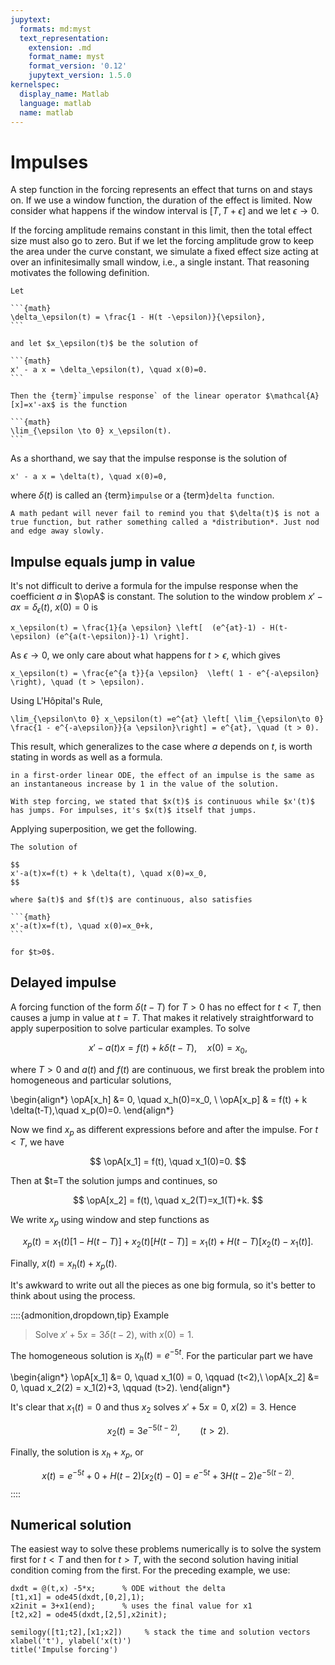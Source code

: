 ```yaml
---
jupytext:
  formats: md:myst
  text_representation:
    extension: .md
    format_name: myst
    format_version: '0.12'
    jupytext_version: 1.5.0
kernelspec:
  display_name: Matlab
  language: matlab
  name: matlab
---
```


# Impulses

A step function in the forcing represents an effect that turns on and stays on. If we use a window function, the duration of the effect is limited. Now consider what happens if the window interval is $[T,T+\epsilon]$ and we let $\epsilon\to 0$.

If the forcing amplitude remains constant in this limit, then the total effect size must also go to zero. But if we let the forcing amplitude grow to keep the area under the curve constant, we simulate a fixed effect size acting at over an infinitesimally small window, i.e., a single instant. That reasoning motivates the following definition.

````{proof:definition} Impulse response
Let

```{math}
\delta_\epsilon(t) = \frac{1 - H(t -\epsilon)}{\epsilon},
```

and let $x_\epsilon(t)$ be the solution of

```{math}
x' - a x = \delta_\epsilon(t), \quad x(0)=0.
```

Then the {term}`impulse response` of the linear operator $\mathcal{A}[x]=x'-ax$ is the function

```{math}
\lim_{\epsilon \to 0} x_\epsilon(t).
```
````

As a shorthand, we say that the impulse response is the solution of

```{math}
x' - a x = \delta(t), \quad x(0)=0,
```

where $\delta(t)$ is called an {term}`impulse` or a {term}`delta function`. 

```{note}
A math pedant will never fail to remind you that $\delta(t)$ is not a true function, but rather something called a *distribution*. Just nod and edge away slowly.
```

## Impulse equals jump in value

It's not difficult to derive a formula for the impulse response when the coefficient $a$ in $\opA$ is constant. The solution to the window problem $x'-ax=\delta_\epsilon(t)$, $x(0)=0$ is

```{math}
x_\epsilon(t) = \frac{1}{a \epsilon} \left[  (e^{at}-1) - H(t-\epsilon) (e^{a(t-\epsilon)}-1) \right].
```

As $\epsilon\to 0$, we only care about what happens for $t> \epsilon$, which gives

```{math}
x_\epsilon(t) = \frac{e^{a t}}{a \epsilon}  \left( 1 - e^{-a\epsilon} \right), \quad (t > \epsilon).
```

Using L'Hôpital's Rule,

```{math}
\lim_{\epsilon\to 0} x_\epsilon(t) =e^{at} \left[ \lim_{\epsilon\to 0}  \frac{1 - e^{-a\epsilon}}{a \epsilon}\right] = e^{at}, \quad (t > 0).
```

This result, which generalizes to the case where $a$ depends on $t$, is worth stating in words as well as a formula.

```{proof:rule}
in a first-order linear ODE, the effect of an impulse is the same as an instantaneous increase by 1 in the value of the solution.
```

```{note}
With step forcing, we stated that $x(t)$ is continuous while $x'(t)$ has jumps. For impulses, it's $x(t)$ itself that jumps.
```

Applying superposition, we get the following.

````{proof:theorem} Impulse forcing
The solution of 

$$
x'-a(t)x=f(t) + k \delta(t), \quad x(0)=x_0, 
$$

where $a(t)$ and $f(t)$ are continuous, also satisfies

```{math}
x'-a(t)x=f(t), \quad x(0)=x_0+k,
```

for $t>0$. 
````

## Delayed impulse

A forcing function of the form $\delta(t-T)$ for $T>0$ has no effect for $t<T$, then causes a jump in value at $t=T$. That makes it relatively straightforward to apply superposition to solve particular examples. To solve

$$
x'-a(t)x = f(t) + k \delta(t-T), \quad x(0)=x_0,
$$

where $T>0$ and $a(t)$ and $f(t)$ are continuous, we first break the problem into homogeneous and particular solutions,

\begin{align*}
\opA[x_h] &= 0, \quad x_h(0)=x_0, \\
\opA[x_p] & = f(t) + k \delta(t-T),\quad x_p(0)=0.
\end{align*}

Now we find $x_p$ as different expressions before and after the impulse. For $t<T$, we have

$$
\opA[x_1]  = f(t), \quad x_1(0)=0.
$$

Then at $t=T the solution jumps and continues, so

$$
\opA[x_2]  = f(t), \quad x_2(T)=x_1(T)+k.
$$

We write $x_p$ using window and step functions as

$$
x_p(t) = x_1(t) [1-H(t-T)] + x_2(t) [H(t-T)] = x_1(t) + H(t-T) [ x_2(t)-x_1(t) ].
$$

Finally, $x(t)=x_h(t)+x_p(t)$.

It's awkward to write out all the pieces as one big formula, so it's better to think about using the process.

::::{admonition,dropdown,tip} Example
> Solve $x'+5x=3\delta(t-2)$, with $x(0)=1$.

The homogeneous solution is $x_h(t)=e^{-5t}$. For the particular part we have

\begin{align*}
\opA[x_1] &= 0, \quad x_1(0) = 0, \qquad (t<2),\\
\opA[x_2] &= 0, \quad x_2(2) = x_1(2)+3, \qquad (t>2).
\end{align*}

It's clear that $x_1(t)=0$ and thus $x_2$ solves $x'+5x=0,$ $x(2)=3$. Hence

$$
x_2(t) = 3e^{-5(t-2)}, \qquad (t>2).
$$

Finally, the solution is $x_h+x_p$, or

$$
x(t) = e^{-5t} + 0 + H(t-2) [x_2(t)-0] = e^{-5t} + 3 H(t-2) e^{-5(t-2)}.
$$
::::

## Numerical solution

The easiest way to solve these problems numerically is to solve the system first for $t<T$ and then for $t>T$, with the second solution having initial condition coming from the first. For the preceding example, we use:

```{code-cell}
dxdt = @(t,x) -5*x;      % ODE without the delta
[t1,x1] = ode45(dxdt,[0,2],1);
x2init = 3+x1(end);      % uses the final value for x1
[t2,x2] = ode45(dxdt,[2,5],x2init);

semilogy([t1;t2],[x1;x2])     % stack the time and solution vectors
xlabel('t'), ylabel('x(t)')
title('Impulse forcing')
```

